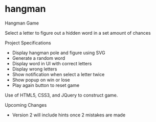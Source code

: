 # hangman

Hangman Game

Select a letter to figure out a hidden word in a set amount of chances

Project Specifications

   - Display hangman pole and figure using SVG
   - Generate a random word
   - Display word in UI with correct letters
   - Display wrong letters
   - Show notification when select a letter twice
   - Show popup on win or lose
   - Play again button to reset game
   
Use of HTML5, CSS3, and JQuery to construct game. 

Upcoming Changes
   - Version 2 will include hints once 2 mistakes are made
